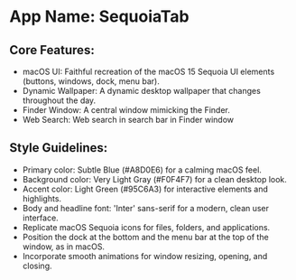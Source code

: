 # **App Name**: SequoiaTab

## Core Features:

- macOS UI: Faithful recreation of the macOS 15 Sequoia UI elements (buttons, windows, dock, menu bar).
- Dynamic Wallpaper: A dynamic desktop wallpaper that changes throughout the day.
- Finder Window: A central window mimicking the Finder.
- Web Search: Web search in search bar in Finder window

## Style Guidelines:

- Primary color: Subtle Blue (#A8D0E6) for a calming macOS feel.
- Background color: Very Light Gray (#F0F4F7) for a clean desktop look.
- Accent color: Light Green (#95C6A3) for interactive elements and highlights.
- Body and headline font: 'Inter' sans-serif for a modern, clean user interface.
- Replicate macOS Sequoia icons for files, folders, and applications.
- Position the dock at the bottom and the menu bar at the top of the window, as in macOS.
- Incorporate smooth animations for window resizing, opening, and closing.